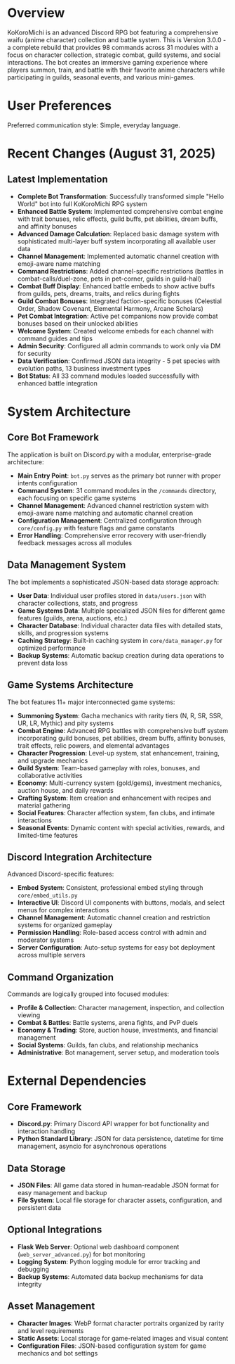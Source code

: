 # Overview

KoKoroMichi is an advanced Discord RPG bot featuring a comprehensive waifu (anime character) collection and battle system. This is Version 3.0.0 - a complete rebuild that provides 98 commands across 31 modules with a focus on character collection, strategic combat, guild systems, and social interactions. The bot creates an immersive gaming experience where players summon, train, and battle with their favorite anime characters while participating in guilds, seasonal events, and various mini-games.

# User Preferences

Preferred communication style: Simple, everyday language.

# Recent Changes (August 31, 2025)

## Latest Implementation
- **Complete Bot Transformation**: Successfully transformed simple "Hello World" bot into full KoKoroMichi RPG system
- **Enhanced Battle System**: Implemented comprehensive combat engine with trait bonuses, relic effects, guild buffs, pet abilities, dream buffs, and affinity bonuses
- **Advanced Damage Calculation**: Replaced basic damage system with sophisticated multi-layer buff system incorporating all available user data
- **Channel Management**: Implemented automatic channel creation with emoji-aware name matching
- **Command Restrictions**: Added channel-specific restrictions (battles in combat-calls/duel-zone, pets in pet-corner, guilds in guild-hall)
- **Combat Buff Display**: Enhanced battle embeds to show active buffs from guilds, pets, dreams, traits, and relics during fights
- **Guild Combat Bonuses**: Integrated faction-specific bonuses (Celestial Order, Shadow Covenant, Elemental Harmony, Arcane Scholars)
- **Pet Combat Integration**: Active pet companions now provide combat bonuses based on their unlocked abilities
- **Welcome System**: Created welcome embeds for each channel with command guides and tips
- **Admin Security**: Configured all admin commands to work only via DM for security
- **Data Verification**: Confirmed JSON data integrity - 5 pet species with evolution paths, 13 business investment types
- **Bot Status**: All 33 command modules loaded successfully with enhanced battle integration

# System Architecture

## Core Bot Framework
The application is built on Discord.py with a modular, enterprise-grade architecture:

- **Main Entry Point**: `bot.py` serves as the primary bot runner with proper intents configuration
- **Command System**: 31 command modules in the `/commands` directory, each focusing on specific game systems
- **Channel Management**: Advanced channel restriction system with emoji-aware name matching and automatic channel creation
- **Configuration Management**: Centralized configuration through `core/config.py` with feature flags and game constants
- **Error Handling**: Comprehensive error recovery with user-friendly feedback messages across all modules

## Data Management System
The bot implements a sophisticated JSON-based data storage approach:

- **User Data**: Individual user profiles stored in `data/users.json` with character collections, stats, and progress
- **Game Systems Data**: Multiple specialized JSON files for different game features (guilds, arena, auctions, etc.)
- **Character Database**: Individual character data files with detailed stats, skills, and progression systems
- **Caching Strategy**: Built-in caching system in `core/data_manager.py` for optimized performance
- **Backup Systems**: Automatic backup creation during data operations to prevent data loss

## Game Systems Architecture
The bot features 11+ major interconnected game systems:

- **Summoning System**: Gacha mechanics with rarity tiers (N, R, SR, SSR, UR, LR, Mythic) and pity systems
- **Combat Engine**: Advanced RPG battles with comprehensive buff system incorporating guild bonuses, pet abilities, dream buffs, affinity bonuses, trait effects, relic powers, and elemental advantages
- **Character Progression**: Level-up system, stat enhancement, training, and upgrade mechanics
- **Guild System**: Team-based gameplay with roles, bonuses, and collaborative activities
- **Economy**: Multi-currency system (gold/gems), investment mechanics, auction house, and daily rewards
- **Crafting System**: Item creation and enhancement with recipes and material gathering
- **Social Features**: Character affection system, fan clubs, and intimate interactions
- **Seasonal Events**: Dynamic content with special activities, rewards, and limited-time features

## Discord Integration Architecture
Advanced Discord-specific features:

- **Embed System**: Consistent, professional embed styling through `core/embed_utils.py`
- **Interactive UI**: Discord UI components with buttons, modals, and select menus for complex interactions
- **Channel Management**: Automatic channel creation and restriction systems for organized gameplay
- **Permission Handling**: Role-based access control with admin and moderator systems
- **Server Configuration**: Auto-setup systems for easy bot deployment across multiple servers

## Command Organization
Commands are logically grouped into focused modules:

- **Profile & Collection**: Character management, inspection, and collection viewing
- **Combat & Battles**: Battle systems, arena fights, and PvP duels
- **Economy & Trading**: Store, auction house, investments, and financial management
- **Social Systems**: Guilds, fan clubs, and relationship mechanics
- **Administrative**: Bot management, server setup, and moderation tools

# External Dependencies

## Core Framework
- **Discord.py**: Primary Discord API wrapper for bot functionality and interaction handling
- **Python Standard Library**: JSON for data persistence, datetime for time management, asyncio for asynchronous operations

## Data Storage
- **JSON Files**: All game data stored in human-readable JSON format for easy management and backup
- **File System**: Local file storage for character assets, configuration, and persistent data

## Optional Integrations
- **Flask Web Server**: Optional web dashboard component (`web_server_advanced.py`) for bot monitoring
- **Logging System**: Python logging module for error tracking and debugging
- **Backup Systems**: Automated data backup mechanisms for data integrity

## Asset Management
- **Character Images**: WebP format character portraits organized by rarity and level requirements
- **Static Assets**: Local storage for game-related images and visual content
- **Configuration Files**: JSON-based configuration system for game mechanics and bot settings